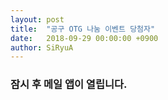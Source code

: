 ```yaml
---
layout: post
title:  "공구 OTG 나눔 이벤트 당첨자"
date:   2018-09-29 00:00:00 +0900
author: SiRyuA
---
```


### 잠시 후 메일 앱이 열립니다.

<script>
location.href = "mailto:develoid@naver.com"
              + "?cc="
              + "&subject="
              + "[이벤트] 공구 OTG 나눔 이벤트 당첨자 입니다."
              + "&body="
              + "%40 닉네임 %0D%0A%0D%0A%0D%0A"
              + "%40 네이버 ID %0D%0A%0D%0A%0D%0A"
              + "%40 이름 %0D%0A%0D%0A%0D%0A"
              + "%40 전화 %0D%0A%0D%0A%0D%0A"
              + "%40 상품 받을 주소 %0D%0A%0D%0A%0D%0A"
              + "%40 OTG 케이블 종류(5핀/타입C/라이트닝 중 선택) %0D%0A%0D%0A%0D%0A";
</script>
